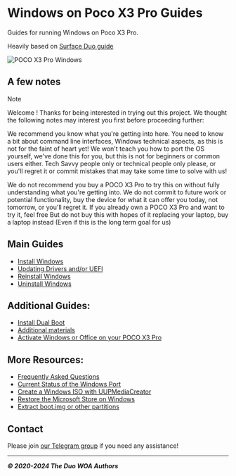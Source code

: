 # Windows on Poco X3 Pro Guides

Guides for running Windows on Poco X3 Pro.

Heavily based on [Surface Duo guide](https://github.com/WOA-Project/SurfaceDuo-Guides)

![POCO X3 Pro Windows](https://github.com/user-attachments/assets/355e74cd-dea9-460f-8db4-87f766cd3223)


## A few notes

> [!NOTE]
> Welcome ! Thanks for being interested in trying out this project. We thought the following notes may interest you first before proceeding further:
>
>  We recommend you know what you're getting into here. You need to know a bit about command line interfaces, Windows technical aspects, as this is not for the faint of heart yet! We won't teach you how to port the OS yourself, we've done this for you, but this is not for beginners or common users either. Tech Savvy people only or technical people only please, or you'll regret it or commit mistakes that may take some time to solve with us!
>
>  We do not recommend you buy a POCO X3 Pro to try this on without fully understanding what you're getting into. We do not commit to future work or potential functionality, buy the device for what it can offer you today, not tomorrow, or you'll regret it. If you already own a POCO X3 Pro and want to try it, feel free  But do not buy this with hopes of it replacing your laptop, buy a laptop instead (Even if this is the long term goal for us)

## Main Guides

- [Install Windows](/InstallWindows-en/InstallWindows.md)
- [Updating Drivers and/or UEFI](/Update-en/UpdateDriversAndUEFI.md)
- [Reinstall Windows](/InstallWindows-en/ReinstallWindows.md)
- [Uninstall Windows](/InstallWindows-en/Uninstall.md)

## Additional Guides:

- [Install Dual Boot](/InstallWindows-en/DualBoot.md)
- [Additional materials](/Other-en/Extras.md)
- [Activate Windows or Office on your POCO X3 Pro](https://github.com/massgravel/Microsoft-Activation-Scripts)


## More Resources:

- [Frequently Asked Questions](/FAQ-en.md)
- [Current Status of the Windows Port](/Status-en.md)
- [Create a Windows ISO with UUPMediaCreator](/InstallWindows-en/ISO/WindowsRetail-Channels.md)
- [Restore the Microsoft Store on Windows](/RestoreMicrosoftStore-en.md)
- [Extract boot.img or other partitions](/Other-en/ExtractingPartitions.md)

## Contact

Please join [our Telegram group](https://t.me/winonvayualt) if you need any assistance!

---

_**© 2020-2024 The Duo WOA Authors**_



















